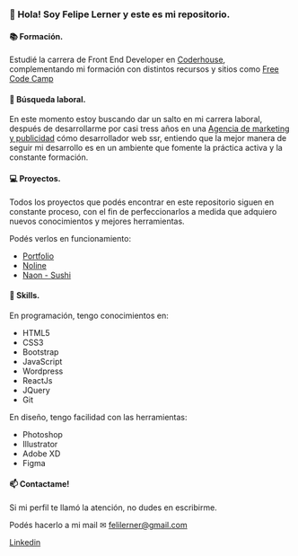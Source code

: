 ### 👋 Hola! Soy Felipe Lerner y este es mi repositorio.

#### 📚 Formación.

Estudié la carrera de Front End Developer en [Coderhouse](https://www.coderhouse.com/), complementando mi formación con distintos recursos y sitios como [Free Code Camp](https://www.freecodecamp.org/) 

#### 👀 Búsqueda laboral.

En este momento estoy buscando dar un salto en mi carrera laboral, después de desarrollarme por casi tress años en una [Agencia de marketing y publicidad](https://www.cantalupe.com.ar/) cómo desarrollador web ssr, entiendo que la mejor manera de seguir mi desarrollo es en un ambiente que fomente la práctica activa y la constante formación.

#### 💻 Proyectos.

Todos los proyectos que podés encontrar en este repositorio siguen en constante proceso, con el fin de perfeccionarlos a medida que adquiero nuevos conocimientos y mejores herramientas.

Podés verlos en funcionamiento:
* [Portfolio](http://felipelerner.com/)
* [Noline](http://noline.felipelerner.com)
* [Naon - Sushi](http://naon.felipelerner.com)


#### 🧠 Skills.

En programación, tengo conocimientos en:
* HTML5
* CSS3
* Bootstrap
* JavaScript
* Wordpress
* ReactJs
* JQuery
* Git

En diseño, tengo facilidad con las herramientas:
* Photoshop
* Illustrator
* Adobe XD
* Figma

#### 📫 Contactame!

Si mi perfil te llamó la atención, no dudes en escribirme. 

Podés hacerlo a mi mail ✉ felilerner@gmail.com

[Linkedin](https://www.linkedin.com/in/felipelerner/)

